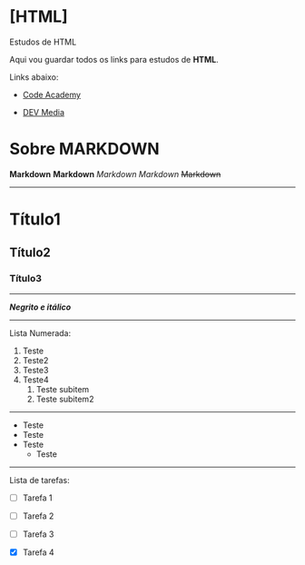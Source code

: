 # [HTML]
 Estudos de HTML

 Aqui vou guardar todos os links para estudos de **HTML**.


Links abaixo:

- <a href="https://www.codeacademy.com/" target="_blank">Code Academy</a>

- <a href="https://www.devmedia.com.br/guia/html/38051" target="_blank">DEV Media</a>

# Sobre MARKDOWN

**Markdown**
__Markdown__
*Markdown*
_Markdown_
~~Markdown~~

---

# Título1
## Título2
### Título3

***
__*Negrito e itálico*__

***
Lista Numerada:
1. Teste
2. Teste2
3. Teste3
4. Teste4
   1. Teste subitem
   2. Teste subitem2
***

* Teste
* Teste
* Teste
   * Teste
***

Lista de tarefas:

- [ ] Tarefa 1
- [ ] Tarefa 2
- [ ] Tarefa 3
- [x] Tarefa 4


